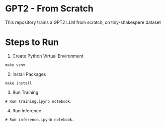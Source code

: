 # GPT2 - From Scratch
This repository trains a GPT2 LLM from scratch, on tiny-shakespere dataset

# Steps to Run
1. Create Python Virtual Environment
```shell
make venv
```

2. Install Packages
```shell
make install
```

3. Run Training
```shell
# Run training.ipynb notebook.
```

4. Run Inference
```shell
# Run inference.ipynb notebook.
```
